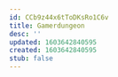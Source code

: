 ```yaml
---
id: CCb9z44x6tToDKsRo1C6v
title: Gamerdungeon
desc: ''
updated: 1603642840595
created: 1603642840595
stub: false
---
```




